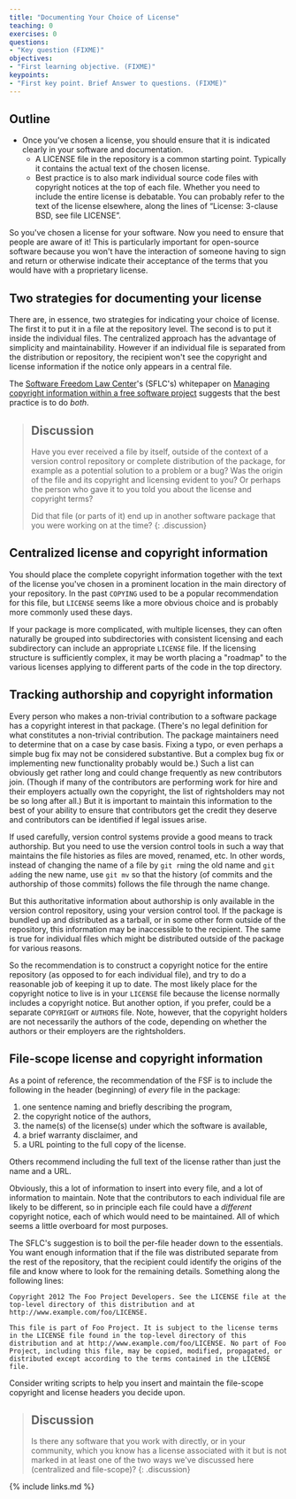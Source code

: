 ```yaml
---
title: "Documenting Your Choice of License"
teaching: 0
exercises: 0
questions:
- "Key question (FIXME)"
objectives:
- "First learning objective. (FIXME)"
keypoints:
- "First key point. Brief Answer to questions. (FIXME)"
---
```


## Outline

* Once you’ve chosen a license, you should ensure that it is indicated clearly in your software and documentation.
    * A LICENSE file in the repository is a common starting point.  Typically it contains the actual text of the chosen license.
    * Best practice is to also mark individual source code files with copyright notices at the top of each file.  Whether you need to include the entire license is debatable.   You can probably refer to the text of the license elsewhere, along the lines of “License: 3-clause BSD, see file LICENSE”.

So you've chosen a license for your software.
Now you need to ensure that people are aware of it!
This is particularly important for open-source software because you won't have the interaction of someone having to sign and return or otherwise indicate their acceptance of the terms that you would have with a proprietary license.

## Two strategies for documenting your license

There are, in essence, two strategies for indicating your choice of license.  
The first it to put it in a file at the repository level.
The second is to put it inside the individual files.
The centralized approach has the advantage of simplicity and maintainability.
However if an individual file is separated from the distribution or repository, the recipient won't see the copyright and license information if the notice only appears in a central file. 

The [Software Freedom Law Center](https://softwarefreedom.org/)'s (SFLC's) whitepaper on [Managing copyright information within a free software project](https://softwarefreedom.org/resources/2012/ManagingCopyrightInformation.html) suggests that the best practice is to do *both*.

> ## Discussion
> 
> Have you ever received a file by itself, outside of the context of a version control repository or complete distribution of the package, for example as a potential solution to a problem or a bug?  Was the origin of the file and its copyright and licensing evident to you?  Or perhaps the person who gave it to you told you about the license and copyright terms?
>
> Did that file (or parts of it) end up in another software package that you were working on at the time?
{: .discussion}

## Centralized license and copyright information

You should place the complete copyright information together with the text of the license you've chosen in a prominent location in the main directory of your repository.
In the past `COPYING` used to be a popular recommendation for this file, but `LICENSE` seems like a more obvious choice and is probably more commonly used these days.

If your package is more complicated, with multiple licenses, they can often naturally be grouped into subdirectories with consistent licensing and each subdirectory can include an appropriate `LICENSE` file.
If the licensing structure is sufficiently complex, it may be worth placing a "roadmap" to the various licenses applying to different parts of the code in the top directory.

## Tracking authorship and copyright information

Every person who makes a non-trivial contribution to a software package has a copyright interest in that package.
(There's no legal definition for what constitutes a non-trivial contribution.  The package maintainers need to determine that on a case by case basis.  Fixing a typo, or even perhaps a simple bug fix may not be considered substantive.  But a complex bug fix or implementing new functionality probably would be.)
Such a list can obviously get rather long and could change frequently as new contributors join.
(Though if many of the contributors are performing work for hire and their employers actually own the copyright, the list of rightsholders may not be so long after all.)
But it is important to maintain this information to the best of your ability to ensure that contributors get the credit they deserve and contributors can be identified if legal issues arise.

If used carefully, version control systems provide a good means to track authorship.
But you need to use the version control tools in such a way that maintains the file histories as files are moved, renamed, etc.
In other words, instead of changing the name of a file by `git rm`ing the old name and `git add`ing the new name, use `git mv` so that the history (of commits and the authorship of those commits) follows the file through the name change.

But this authoritative information about authorship is only available in the version control repository, using your version control tool.
If the package is bundled up and distributed as a tarball, or in some other form outside of the repository, this information may be inaccessible to the recipient.
The same is true for individual files which might be distributed outside of the package for various reasons.

So the recommendation is to construct a copyright notice for the entire repository (as opposed to for each individual file), and try to do a reasonable job of keeping it up to date.
The most likely place for the copyright notice to live is in your `LICENSE` file because the license normally includes a copyright notice.
But another option, if you prefer, could be a separate `COPYRIGHT` or `AUTHORS` file.
Note, however, that the copyright holders are not necessarily the authors of the code, depending on whether the authors or their employers are the rightsholders.

## File-scope license and copyright information

As a point of reference, the recommendation of the FSF is to include the following in the header (beginning) of *every* file in the package:

1. one sentence naming and briefly describing the program,
2. the copyright notice of the authors,
3. the name(s) of the license(s) under which the software is available,
4. a brief warranty disclaimer, and
5. a URL pointing to the full copy of the license.

Others recommend including the full text of the license rather than just the name and a URL.

Obviously, this a lot of information to insert into every file, and a lot of information to maintain.
Note that the contributors to each individual file are likely to be different, so in principle each file could have a *different* copyright notice, each of which would need to be maintained.
All of which seems a little overboard for most purposes. 

The SFLC's suggestion is to boil the per-file header down to the essentials.
You want enough information that if the file was distributed separate from the rest of the repository, that the recipient could identify the origins of the file and know where to look for the remaining details.
Something along the following lines:

```
Copyright 2012 The Foo Project Developers. See the LICENSE file at the top-level directory of this distribution and at http://www.example.com/foo/LICENSE.

This file is part of Foo Project. It is subject to the license terms in the LICENSE file found in the top-level directory of this distribution and at http://www.example.com/foo/LICENSE. No part of Foo Project, including this file, may be copied, modified, propagated, or distributed except according to the terms contained in the LICENSE file.
```

Consider writing scripts to help you insert and maintain the file-scope copyright and license headers you decide upon.

> ## Discussion
>
> Is there any software that you work with directly, or in your community, which you know has a license associated with it but is not marked in at least one of the two ways we've discussed here (centralized and file-scope)?
{: .discussion}

{% include links.md %}
